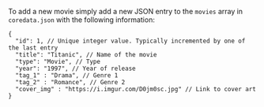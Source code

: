 To add a new movie simply add a new JSON entry to the `movies` array in `coredata.json` with the following information:

```
{
  "id": 1, // Unique integer value. Typically incremented by one of the last entry
  "title": "Titanic", // Name of the movie
  "type": "Movie", // Type 
  "year": "1997", // Year of release
  "tag_1" : "Drama", // Genre 1
  "tag_2" : "Romance", // Genre 2
  "cover_img" : "https://i.imgur.com/D0jm0sc.jpg" // Link to cover art
}
```